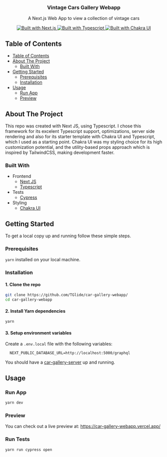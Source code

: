 <p align="center">
  <h3 align="center">Vintage Cars Gallery Webapp</h3>
  <p align="center">
    A Next.js Web App to view a collection of vintage cars
  </p>
  <p align="center">
    <a href="https://nextjs.org/">
      <img src="https://img.shields.io/badge/frontend-Next.js-%23000000?style=for-the-badge&logo=next.js" alt="Built with Next.js">
    </a>
    <a href="https://www.typescriptlang.org/">
      <img src="https://img.shields.io/badge/types-typescript-%23007ACC?style=for-the-badge&logo=typescript" alt="Built with Typescript">
    </a>
    <a href="https://chakra-ui.com/">
      <img src="https://img.shields.io/badge/styling-Chakra UI-%23319795?style=for-the-badge" alt="Built with Chakra UI">
    </a>
  </p>
</p>

<!-- TABLE OF CONTENTS -->

## Table of Contents

- [Table of Contents](#table-of-contents)
- [About The Project](#about-the-project)
  - [Built With](#built-with)
- [Getting Started](#getting-started)
  - [Prerequisites](#prerequisites)
  - [Installation](#installation)
- [Usage](#usage)
  - [Run App](#run-app)
  - [Preview](#preview)

<!-- ABOUT THE PROJECT -->

## About The Project

This repo was created with Next JS, using Typescript. I chose this framework for its excelent Typescript support, optimizations, server side rendering and also for its starter template with Chakra UI and Typescript, which I used as a starting point. Chakra UI was my styling choice for its high customization potential, and the utility-based props approach which is inspired by TailwindCSS, making development faster. 

### Built With

-   Frontend
    -   [Next JS](#319795)
    -   [Typescript](https://www.typescriptlang.org/)
-   Tests
    -   [Cypress](https://www.cypress.io/)
-   Styling
    -   [Chakra UI](https://chakra-ui.com/)

## Getting Started

To get a local copy up and running follow these simple steps.

### Prerequisites

`yarn` installed on your local machine.

### Installation

#### 1. Clone the repo

```sh
git clone https://github.com/TGlide/car-gallery-webapp/
cd car-gallery-webapp
```

#### 2. Install Yarn dependencies

```sh
yarn
```

#### 3. Setup environment variables

Create a `.env.local` file with the following variables:
```
  NEXT_PUBLIC_DATABASE_URL=http://localhost:5000/graphql
```

You should have a [car-gallery-server](https://github.com/TGlide/car-gallery-server) up and running.

## Usage

### Run App

```sh
yarn dev
```

### Preview

You can check out a live preview at: https://car-gallery-webapp.vercel.app/

### Run Tests

```sh
yarn run cypress open
```


